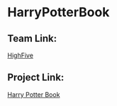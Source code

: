 # HarryPotterBook

## Team Link:
[HighFive](https://www.notion.so/teamsparta/5-1bf2dc3ef51480d9bdb5e72988770ecc)

## Project Link:
[Harry Potter Book](https://teamsparta.notion.site/Ch-3-1bf2dc3ef514806ba366dbcc46e2441c)